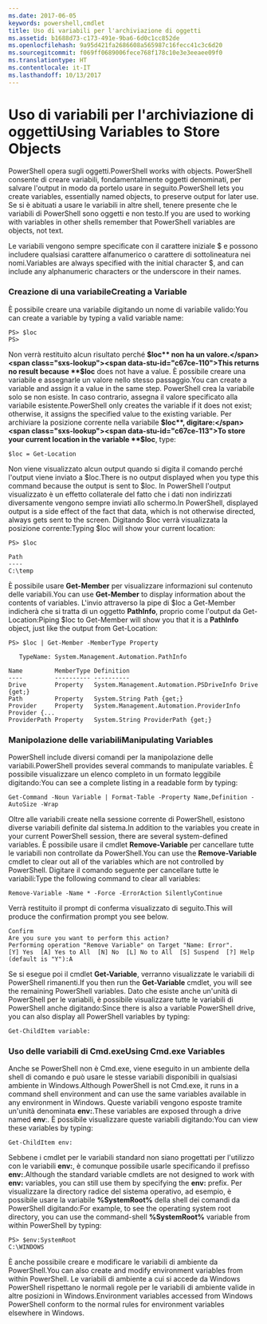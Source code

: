 ```yaml
---
ms.date: 2017-06-05
keywords: powershell,cmdlet
title: Uso di variabili per l'archiviazione di oggetti
ms.assetid: b1688d73-c173-491e-9ba6-6d0c1cc852de
ms.openlocfilehash: 9a95d421fa2686608a565987c16fecc41c3c6d20
ms.sourcegitcommit: f069ff0689006fece768f178c10e3e3eeaee09f0
ms.translationtype: HT
ms.contentlocale: it-IT
ms.lasthandoff: 10/13/2017
---
```

# <a name="using-variables-to-store-objects"></a><span data-ttu-id="c67ce-103">Uso di variabili per l'archiviazione di oggetti</span><span class="sxs-lookup"><span data-stu-id="c67ce-103">Using Variables to Store Objects</span></span>
<span data-ttu-id="c67ce-104">PowerShell opera sugli oggetti.</span><span class="sxs-lookup"><span data-stu-id="c67ce-104">PowerShell works with objects.</span></span> <span data-ttu-id="c67ce-105">PowerShell consente di creare variabili, fondamentalmente oggetti denominati, per salvare l'output in modo da portelo usare in seguito.</span><span class="sxs-lookup"><span data-stu-id="c67ce-105">PowerShell lets you create variables, essentially named objects, to preserve output for later use.</span></span> <span data-ttu-id="c67ce-106">Se si è abituati a usare le variabili in altre shell, tenere presente che le variabili di PowerShell sono oggetti e non testo.</span><span class="sxs-lookup"><span data-stu-id="c67ce-106">If you are used to working with variables in other shells remember that PowerShell variables are objects, not text.</span></span>

<span data-ttu-id="c67ce-107">Le variabili vengono sempre specificate con il carattere iniziale $ e possono includere qualsiasi carattere alfanumerico o carattere di sottolineatura nei nomi.</span><span class="sxs-lookup"><span data-stu-id="c67ce-107">Variables are always specified with the initial character $, and can include any alphanumeric characters or the underscore in their names.</span></span>

### <a name="creating-a-variable"></a><span data-ttu-id="c67ce-108">Creazione di una variabile</span><span class="sxs-lookup"><span data-stu-id="c67ce-108">Creating a Variable</span></span>
<span data-ttu-id="c67ce-109">È possibile creare una variabile digitando un nome di variabile valido:</span><span class="sxs-lookup"><span data-stu-id="c67ce-109">You can create a variable by typing a valid variable name:</span></span>

```
PS> $loc
PS>
```

<span data-ttu-id="c67ce-110">Non verrà restituito alcun risultato perché **$loc** non ha un valore.</span><span class="sxs-lookup"><span data-stu-id="c67ce-110">This returns no result because **$loc** does not have a value.</span></span> <span data-ttu-id="c67ce-111">È possibile creare una variabile e assegnarle un valore nello stesso passaggio.</span><span class="sxs-lookup"><span data-stu-id="c67ce-111">You can create a variable and assign it a value in the same step.</span></span> <span data-ttu-id="c67ce-112">PowerShell crea la variabile solo se non esiste. In caso contrario, assegna il valore specificato alla variabile esistente.</span><span class="sxs-lookup"><span data-stu-id="c67ce-112">PowerShell only creates the variable if it does not exist; otherwise, it assigns the specified value to the existing variable.</span></span> <span data-ttu-id="c67ce-113">Per archiviare la posizione corrente nella variabile **$loc**, digitare:</span><span class="sxs-lookup"><span data-stu-id="c67ce-113">To store your current location in the variable **$loc**, type:</span></span>

```
$loc = Get-Location
```

<span data-ttu-id="c67ce-114">Non viene visualizzato alcun output quando si digita il comando perché l'output viene inviato a $loc.</span><span class="sxs-lookup"><span data-stu-id="c67ce-114">There is no output displayed when you type this command because the output is sent to $loc.</span></span> <span data-ttu-id="c67ce-115">In PowerShell l'output visualizzato è un effetto collaterale del fatto che i dati non indirizzati diversamente vengono sempre inviati allo schermo.</span><span class="sxs-lookup"><span data-stu-id="c67ce-115">In PowerShell, displayed output is a side effect of the fact that data, which is not otherwise directed, always gets sent to the screen.</span></span> <span data-ttu-id="c67ce-116">Digitando $loc verrà visualizzata la posizione corrente:</span><span class="sxs-lookup"><span data-stu-id="c67ce-116">Typing $loc will show your current location:</span></span>

```
PS> $loc

Path
----
C:\temp
```

<span data-ttu-id="c67ce-117">È possibile usare **Get-Member** per visualizzare informazioni sul contenuto delle variabili.</span><span class="sxs-lookup"><span data-stu-id="c67ce-117">You can use **Get-Member** to display information about the contents of variables.</span></span> <span data-ttu-id="c67ce-118">L'invio attraverso la pipe di $loc a Get-Member indicherà che si tratta di un oggetto **PathInfo**, proprio come l'output da Get-Location:</span><span class="sxs-lookup"><span data-stu-id="c67ce-118">Piping $loc to Get-Member will show you that it is a **PathInfo** object, just like the output from Get-Location:</span></span>

```
PS> $loc | Get-Member -MemberType Property

   TypeName: System.Management.Automation.PathInfo

Name         MemberType Definition
----         ---------- ----------
Drive        Property   System.Management.Automation.PSDriveInfo Drive {get;}
Path         Property   System.String Path {get;}
Provider     Property   System.Management.Automation.ProviderInfo Provider {...
ProviderPath Property   System.String ProviderPath {get;}
```

### <a name="manipulating-variables"></a><span data-ttu-id="c67ce-119">Manipolazione delle variabili</span><span class="sxs-lookup"><span data-stu-id="c67ce-119">Manipulating Variables</span></span>
<span data-ttu-id="c67ce-120">PowerShell include diversi comandi per la manipolazione delle variabili.</span><span class="sxs-lookup"><span data-stu-id="c67ce-120">PowerShell provides several commands to manipulate variables.</span></span> <span data-ttu-id="c67ce-121">È possibile visualizzare un elenco completo in un formato leggibile digitando:</span><span class="sxs-lookup"><span data-stu-id="c67ce-121">You can see a complete listing in a readable form by typing:</span></span>

```
Get-Command -Noun Variable | Format-Table -Property Name,Definition -AutoSize -Wrap
```

<span data-ttu-id="c67ce-122">Oltre alle variabili create nella sessione corrente di PowerShell, esistono diverse variabili definite dal sistema.</span><span class="sxs-lookup"><span data-stu-id="c67ce-122">In addition to the variables you create in your current PowerShell session, there are several system-defined variables.</span></span> <span data-ttu-id="c67ce-123">È possibile usare il cmdlet **Remove-Variable** per cancellare tutte le variabili non controllate da PowerShell.</span><span class="sxs-lookup"><span data-stu-id="c67ce-123">You can use the **Remove-Variable** cmdlet to clear out all of the variables which are not controlled by PowerShell.</span></span> <span data-ttu-id="c67ce-124">Digitare il comando seguente per cancellare tutte le variabili:</span><span class="sxs-lookup"><span data-stu-id="c67ce-124">Type the following command to clear all variables:</span></span>

```
Remove-Variable -Name * -Force -ErrorAction SilentlyContinue
```

<span data-ttu-id="c67ce-125">Verrà restituito il prompt di conferma visualizzato di seguito.</span><span class="sxs-lookup"><span data-stu-id="c67ce-125">This will produce the confirmation prompt you see below.</span></span>

```
Confirm
Are you sure you want to perform this action?
Performing operation "Remove Variable" on Target "Name: Error".
[Y] Yes  [A] Yes to All  [N] No  [L] No to All  [S] Suspend  [?] Help
(default is "Y"):A
```

<span data-ttu-id="c67ce-126">Se si esegue poi il cmdlet **Get-Variable**, verranno visualizzate le variabili di PowerShell rimanenti.</span><span class="sxs-lookup"><span data-stu-id="c67ce-126">If you then run the **Get-Variable** cmdlet, you will see the remaining PowerShell variables.</span></span> <span data-ttu-id="c67ce-127">Dato che esiste anche un'unità di PowerShell per le variabili, è possibile visualizzare tutte le variabili di PowerShell anche digitando:</span><span class="sxs-lookup"><span data-stu-id="c67ce-127">Since there is also a variable PowerShell drive, you can also display all PowerShell variables by typing:</span></span>

```
Get-ChildItem variable:
```

### <a name="using-cmdexe-variables"></a><span data-ttu-id="c67ce-128">Uso delle variabili di Cmd.exe</span><span class="sxs-lookup"><span data-stu-id="c67ce-128">Using Cmd.exe Variables</span></span>
<span data-ttu-id="c67ce-129">Anche se PowerShell non è Cmd.exe, viene eseguito in un ambiente della shell di comando e può usare le stesse variabili disponibili in qualsiasi ambiente in Windows.</span><span class="sxs-lookup"><span data-stu-id="c67ce-129">Although PowerShell is not Cmd.exe, it runs in a command shell environment and can use the same variables available in any environment in Windows.</span></span> <span data-ttu-id="c67ce-130">Queste variabili vengono esposte tramite un'unità denominata **env:**.</span><span class="sxs-lookup"><span data-stu-id="c67ce-130">These variables are exposed through a drive named **env**:.</span></span> <span data-ttu-id="c67ce-131">È possibile visualizzare queste variabili digitando:</span><span class="sxs-lookup"><span data-stu-id="c67ce-131">You can view these variables by typing:</span></span>

```
Get-ChildItem env:
```

<span data-ttu-id="c67ce-132">Sebbene i cmdlet per le variabili standard non siano progettati per l'utilizzo con le variabili **env:**, è comunque possibile usarle specificando il prefisso **env:**.</span><span class="sxs-lookup"><span data-stu-id="c67ce-132">Although the standard variable cmdlets are not designed to work with **env:** variables, you can still use them by specifying the **env:** prefix.</span></span> <span data-ttu-id="c67ce-133">Per visualizzare la directory radice del sistema operativo, ad esempio, è possibile usare la variabile **%SystemRoot%** della shell dei comandi da PowerShell digitando:</span><span class="sxs-lookup"><span data-stu-id="c67ce-133">For example, to see the operating system root directory, you can use the command-shell **%SystemRoot%** variable from within PowerShell by typing:</span></span>

```
PS> $env:SystemRoot
C:\WINDOWS
```

<span data-ttu-id="c67ce-134">È anche possibile creare e modificare le variabili di ambiente da PowerShell.</span><span class="sxs-lookup"><span data-stu-id="c67ce-134">You can also create and modify environment variables from within PowerShell.</span></span> <span data-ttu-id="c67ce-135">Le variabili di ambiente a cui si accede da Windows PowerShell rispettano le normali regole per le variabili di ambiente valide in altre posizioni in Windows.</span><span class="sxs-lookup"><span data-stu-id="c67ce-135">Environment variables accessed from Windows PowerShell conform to the normal rules for environment variables elsewhere in Windows.</span></span>

